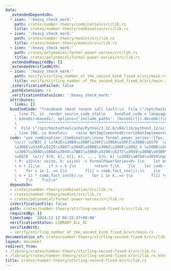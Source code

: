 ```yaml
---
data:
  _extendedDependsOn:
  - icon: ':heavy_check_mark:'
    path: crates/number-theory/combination/src/lib.rs
    title: crates/number-theory/combination/src/lib.rs
  - icon: ':heavy_check_mark:'
    path: crates/number-theory/modint/src/lib.rs
    title: crates/number-theory/modint/src/lib.rs
  - icon: ':heavy_check_mark:'
    path: crates/polynomial/formal-power-series/src/lib.rs
    title: crates/polynomial/formal-power-series/src/lib.rs
  _extendedRequiredBy: []
  _extendedVerifiedWith:
  - icon: ':heavy_check_mark:'
    path: verify/stirling_number_of_the_second_kind_fixed_k/src/main.rs
    title: verify/stirling_number_of_the_second_kind_fixed_k/src/main.rs
  _isVerificationFailed: false
  _pathExtension: rs
  _verificationStatusIcon: ':heavy_check_mark:'
  attributes:
    links: []
  bundledCode: "Traceback (most recent call last):\n  File \"/opt/hostedtoolcache/Python/3.12.8/x64/lib/python3.12/site-packages/onlinejudge_verify/documentation/build.py\"\
    , line 71, in _render_source_code_stat\n    bundled_code = language.bundle(stat.path,\
    \ basedir=basedir, options={'include_paths': [basedir]}).decode()\n          \
    \         ^^^^^^^^^^^^^^^^^^^^^^^^^^^^^^^^^^^^^^^^^^^^^^^^^^^^^^^^^^^^^^^^^^^^^^^^^^^^^^^^^\n\
    \  File \"/opt/hostedtoolcache/Python/3.12.8/x64/lib/python3.12/site-packages/onlinejudge_verify/languages/rust.py\"\
    , line 288, in bundle\n    raise NotImplementedError\nNotImplementedError\n"
  code: "use combination::Combination;\nuse formal_power_series::{fps, FormalPowerSeries};\n\
    \n/// \u7B2C 2 \u7A2E\u30B9\u30BF\u30FC\u30EA\u30F3\u30B0\u6570  \n/// n \u500B\
    \u306E\u533A\u5225\u3067\u304D\u308B\u3082\u306E\u3092 k \u500B\u306E\u533A\u5225\
    \u3067\u304D\u306A\u3044\u7BB1\u306B\u5206\u5272\u3059\u308B\u65B9\u6CD5\u306E\
    \u6570  \n/// S(0, k), S(1, k), ..., S(n, k) \u3092\u8FD4\u3059\npub fn stirling_second_fixed_k<const\
    \ P: u32>(n: usize, k: usize) -> FormalPowerSeries<P> {\n    let mut f = fps![0;\
    \ n + 1];\n    if n < k {\n        return f;\n    }\n    let comb = Combination::new();\n\
    \    for i in 1..=n {\n        f[i] = comb.fact_inv(i);\n    }\n    f = f.pow(k,\
    \ n + 1) * comb.fact_inv(k);\n    for i in k..=n {\n        f[i] *= comb.fact(i);\n\
    \    }\n    f\n}\n"
  dependsOn:
  - crates/number-theory/combination/src/lib.rs
  - crates/number-theory/modint/src/lib.rs
  - crates/polynomial/formal-power-series/src/lib.rs
  isVerificationFile: false
  path: crates/number-theory/stirling-second-fixed-k/src/lib.rs
  requiredBy: []
  timestamp: '2024-12-12 06:25:27+00:00'
  verificationStatus: LIBRARY_ALL_AC
  verifiedWith:
  - verify/stirling_number_of_the_second_kind_fixed_k/src/main.rs
documentation_of: crates/number-theory/stirling-second-fixed-k/src/lib.rs
layout: document
redirect_from:
- /library/crates/number-theory/stirling-second-fixed-k/src/lib.rs
- /library/crates/number-theory/stirling-second-fixed-k/src/lib.rs.html
title: crates/number-theory/stirling-second-fixed-k/src/lib.rs
---
```

